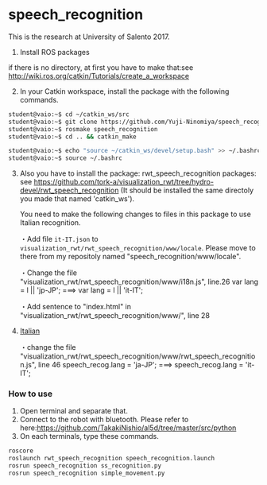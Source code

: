 # speech_recognition
This is the research at University of Salento 2017.

1. Install ROS packages

if there is no directory, at first you have to make that:see http://wiki.ros.org/catkin/Tutorials/create_a_workspace

2. In your Catkin workspace, install the package with the following commands.

```bash
student@vaio:~$ cd ~/catkin_ws/src
student@vaio:~$ git clone https://github.com/Yuji-Ninomiya/speech_recognition.git speech_recognition
student@vaio:~$ rosmake speech_recognition
student@vaio:~$ cd .. && catkin_make
```
```bash
student@vaio:~$ echo "source ~/catkin_ws/devel/setup.bash" >> ~/.bashrc
student@vaio:~$ source ~/.bashrc
```

3. Also you have to install the package:  rwt_speech_recognition packages:  see
https://github.com/tork-a/visualization_rwt/tree/hydro-devel/rwt_speech_recognition (It should be installed the same directoly you made that named 'catkin_ws').

	You need to make the following changes to files in this package to use Italian recognition.

	・Add file ```it-IT.json``` to ```visualization_rwt/rwt_speech_recognition/www/locale```. 
	Please move to there from my repositoly named "speech_recognition/www/locale".

	・Change the file "visualization_rwt/rwt_speech_recognition/www/i18n.js", line.26
		var lang = l || 'jp-JP';  ===>  var lang = l || 'it-IT';

	・Add sentence to "index.html" in "visualization_rwt/rwt_speech_recognition/www/", line 28
		<li data-value="it-IT"><a href="#">Italian</a></li>

	・change the file "visualization_rwt/rwt_speech_recognition/www/rwt_speech_recognition.js", line 46
		speech_recog.lang = 'ja-JP';  ===>  speech_recog.lang = 'it-IT';

### How to use

1. Open terminal and separate that.
2. Connect to the robot with bluetooth. Please refer to here:https://github.com/TakakiNishio/al5d/tree/master/src/python
3. On each terminals, type these commands.

```bash
roscore
roslaunch rwt_speech_recognition speech_recognition.launch
rosrun speech_recognition ss_recognition.py
rosrun speech_recognition simple_movement.py
```
